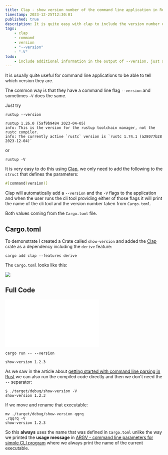 ```yaml
---
title: Clap - show version number of the command line application in Rust
timestamp: 2023-12-25T12:30:01
published: true
description: It is quite easy with clap to include the version number of the command-line tool.
tags:
    - clap
    - command
    - version
    - "--version"
    - "-V"
todo:
    - include additional information in the output of --version, just as we have in rustup
---
```


It is usually quite useful for command line applications to be able to tell which version they are.

The common way is that they have a command line flag `--version` and sometimes `-V` does the same.

Just try

```
rustup --version

rustup 1.26.0 (5af9b9484 2023-04-05)
info: This is the version for the rustup toolchain manager, not the rustc compiler.
info: The currently active `rustc` version is `rustc 1.74.1 (a28077b28 2023-12-04)`
```

or

```
rustup -V
```


It is very easy to do this using [Clap](/clap), we only need to add the following to the `struct`
that defines the parameters:


```rust
#[command(version)]
```

Clap will automatically add a `--version` and the `-V` flags to the application and when the user runs the cli tool providing
either of those flags it will print the name of the cli tool and the version number taken from `Cargo.toml`.

Both values coming from the `Cargo.toml` file.

## Cargo.toml

To demonstrate I created a Crate called `show-version` and added the [Clap](https://crates.io/crates/clap) crate as a dependency
including the `derive` feature:

```
cargo add clap --features derive
```


The `Cargo.toml` looks like this:

![](examples/clap/show-version/Cargo.toml)


## Full Code

![](examples/clap/show-version/src/main.rs)

```
cargo run -- --version
```

```
show-version 1.2.3
```

As we saw in the article about [getting started with command line parsing in Rust](/clap-simple) we can also run the compiled code directly and then we don't need the `--` separator:

```
$ ./target/debug/show-version -V
show-version 1.2.3
```

If we move and rename that executable:

```
mv ./target/debug/show-version qqrq
./qqrq -V
show-version 1.2.3
```

So this **always** uses the name that was defined in `Cargo.toml` unlike the way we printed the **usage message** in
[ARGV - command line parameters for simple CLI program](/argv-simple-command-line-parameters) where we always print the name of the current executable.


